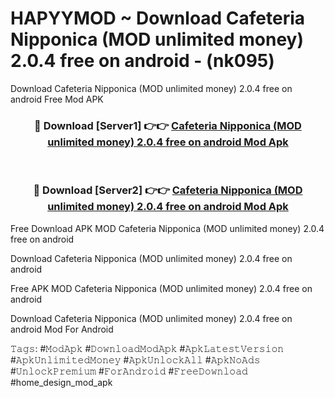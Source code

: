 # HAPYYMOD ~ Download Cafeteria Nipponica (MOD unlimited money) 2.0.4 free on android - (nk095)
Download Cafeteria Nipponica (MOD unlimited money) 2.0.4 free on android Free Mod APK

<div align="center">
<h3>🔴 Download [Server1] 👉👉 <a href="https://apk-comot.site?title=Cafeteria_Nipponica_(MOD_unlimited_money)_2.0.4_free_on_android">Cafeteria Nipponica (MOD unlimited money) 2.0.4 free on android Mod Apk</a></h3><br>

<h3>🔴 Download [Server2] 👉👉 <a href="https://apk-comot.site?title=Cafeteria_Nipponica_(MOD_unlimited_money)_2.0.4_free_on_android">Cafeteria Nipponica (MOD unlimited money) 2.0.4 free on android Mod Apk</a></h3>
</div>


Free Download APK MOD Cafeteria Nipponica (MOD unlimited money) 2.0.4 free on android

Download Cafeteria Nipponica (MOD unlimited money) 2.0.4 free on android 

Free APK MOD Cafeteria Nipponica (MOD unlimited money) 2.0.4 free on android 

Download Cafeteria Nipponica (MOD unlimited money) 2.0.4 free on android Mod For Android

𝚃𝚊𝚐𝚜: #𝙼𝚘𝚍𝙰𝚙𝚔 #𝙳𝚘𝚠𝚗𝚕𝚘𝚊𝚍𝙼𝚘𝚍𝙰𝚙𝚔 #𝙰𝚙𝚔𝙻𝚊𝚝𝚎𝚜𝚝𝚅𝚎𝚛𝚜𝚒𝚘𝚗 #𝙰𝚙𝚔𝚄𝚗𝚕𝚒𝚖𝚒𝚝𝚎𝚍𝙼𝚘𝚗𝚎𝚢 #𝙰𝚙𝚔𝚄𝚗𝚕𝚘𝚌𝚔𝙰𝚕𝚕 #𝙰𝚙𝚔𝙽𝚘𝙰𝚍𝚜 #𝚄𝚗𝚕𝚘𝚌𝚔𝙿𝚛𝚎𝚖𝚒𝚞𝚖 #𝙵𝚘𝚛𝙰𝚗𝚍𝚛𝚘𝚒𝚍 #𝙵𝚛𝚎𝚎𝙳𝚘𝚠𝚗𝚕𝚘𝚊𝚍 #home_design_mod_apk